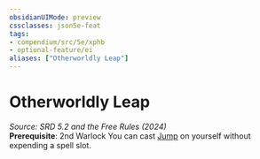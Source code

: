 ```yaml
---
obsidianUIMode: preview
cssclasses: json5e-feat
tags:
- compendium/src/5e/xphb
- optional-feature/ei
aliases: ["Otherworldly Leap"]
---
```

# Otherworldly Leap
*Source: SRD 5.2 and the Free Rules (2024)*  
**Prerequisite**: 2nd Warlock
You can cast [Jump](compendium/spells/jump-xphb.md) on yourself without expending a spell slot.